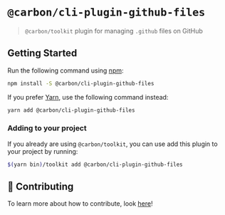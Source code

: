 # `@carbon/cli-plugin-github-files`

> `@carbon/toolkit` plugin for managing `.github` files on GitHub

## Getting Started

Run the following command using [npm](https://www.npmjs.com/):

```bash
npm install -S @carbon/cli-plugin-github-files
```

If you prefer [Yarn](https://yarnpkg.com/en/), use the following command instead:

```bash
yarn add @carbon/cli-plugin-github-files
```

### Adding to your project

If you already are using `@carbon/toolkit`, you can use add this plugin to your
project by running:

```bash
$(yarn bin)/toolkit add @carbon/cli-plugin-github-files
```

## 🤲 Contributing

To learn more about how to contribute, look [here](/.github/CONTRIBUTING.md)!
